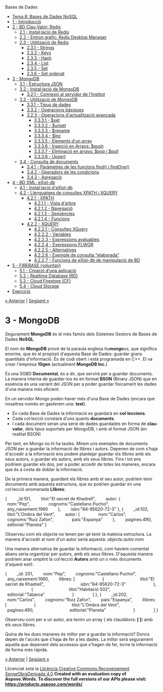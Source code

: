 Bases de Dades

- [Tema 8: Bases de Dades NoSQL](index.md)
- [1 - Introducció](1__introducci.md)
- [2 - BD Clau-Valor: Redis](2__bd_clauvalor_redis.md) 
  - [2.1 - Instal·lació de Redis](21__installaci_de_redis.md)
  - [2.2 - Entron gràfic: Redis Desktop Manager](22__entron_grfic_redis_desktop_manager.md)
  - [2.3 - Utilització de Redis](23__utilitzaci_de_redis.md) 
    - [2.3.1 - Strings](231__strings.md)
    - [2.3.2 - Keys](232__keys.md)
    - [2.3.3 - Hash](233__hash.md)
    - [2.3.4 - List](234__list.md)
    - [2.3.5 - Set](235__set.md)
    - [2.3.6 - Set ordenat](236__set_ordenat.md)
- [3 - MongoDB](3__mongodb.md) 
  - [3.1 - Estructura JSON](31__estructura_json.md)
  - [3.2 - Instal·lació de MongoDB](32__installaci_de_mongodb.md) 
    - [3.2.1 - Connexió al servidor de l'Institut](321__connexi_al_servidor_de_linstitut.md)
  - [3.3 - Utilització de MongoDB](33__utilitzaci_de_mongodb.md) 
    - [3.3.1 - Tipus de dades](331__tipus_de_dades.md)
    - [3.3.2 - Operacions bàsiques](332__operacions_bsiques.md)
    - [3.2.3 - Operacions d'actualització avançada](323__operacions_dactualitzaci_avanada.md) 
      - [3.3.3.1 - $set](3331__set.md)
      - [3.3.3.2 - $unset](3332__unset.md)
      - [3.3.3.3 - $rename](3333__rename.md)
      - [3.3.3.4 - $inc](3334__inc.md)
      - [3.3.3.5 - Elements d'un array](3335__elements_dun_array.md)
      - [3.3.3.6 - Inserció en Arrays: $push](3336__inserci_en_arrays_push.md)
      - [3.3.3.7 - Eliminació en arrays: $pop i $pull](3337__eliminaci_en_arrays_pop_i_pull.md)
      - [3.3.3.8 - Upsert](3338__upsert.md)
  - [3.4 - Consulta de documents](34__consulta_de_documents.md) 
    - [3.4.1 - Paràmetres de les funcions find() i findOne()](341__parmetres_de_les_funcions_find_i_findone.md)
    - [3.4.2 - Operadors de les condicions](342__operadors_de_les_condicions.md)
    - [3.4.3 - Agregació](343__agregaci.md)
- [4 - BD XML: eXist-db](4__bd_xml_existdb.md) 
  - [4.1 - Instal·lació d'eXist-db](41__installaci_dexistdb.md)
  - [4.2 - Llenguatges de consultes XPATH i XQUERY](42__llenguatges_de_consultes_xpath_i_xquery.md) 
    - [4.2.1 - XPATH](421__xpath.md) 
      - [4.2.1.1 - Vista d'arbre](4211__vista_darbre.md)
      - [4.2.1.2 - Navegació](4212__navegaci.md)
      - [4.2.1.3 - Seqüències](4213__seqncies.md)
      - [4.2.1.4 - Funcions](4214__funcions.md)
    - [4.2.2 - XQUERY](422__xquery.md) 
      - [4.2.2.1 - Consultes XQuery](4221__consultes_xquery.md)
      - [4.2.2.2 - Variables](4222__variables.md)
      - [4.2.2.3 - Expressions avaluables](4223__expressions_avaluables.md)
      - [4.2.2.4 - Expressions FLWOR](4224__expressions_flwor.md)
      - [4.2.2.5 - Alternatives](4225__alternatives.md)
      - [4.2.2.6 - Exemple de consulta "elaborada"](4226__exemple_de_consulta_elaborada.md)
      - [4.2.2.7 - Funcions de eXist-db de manipulació de BD](4227__funcions_de_existdb_de_manipulaci_de_bd.md)
- [5 - FIREBASE (voluntari)](5__firebase_voluntari.md) 
  - [5.1 - Creació d'una aplicació](51__creaci_duna_aplicaci.md)
  - [5.2 - Realtime Database (RD)](52__realtime_database_rd.md)
  - [5.3 - Cloud Firestore (CF)](53__cloud_firestore_cf.md)
  - [5.4 - Cloud Storage](54__cloud_storage.md)
- [Exercicis](exercicis.md)

[« Anterior](236__set_ordenat.md) | [Següent »](31__estructura_json.md)
# <a name="main"></a>**3 - MongoDB**
Segurament **MongoDB** és el més famós dels Sistemes Gestors de Bases de Dades **NoSQL**.

El nom de **MongoDB** prové de la paraula anglesa *hu**mongo**us*, que significa enorme, que és el propòsit d'aquesta Base de Dades: guardar grans quantitats d'informació. És de codi obert i està programada en C++. El va crear l'empresa **10gen** (actualment **MongoDB Inc.**)

És una SGBD **Documental**, és a dir, que servirà per a guardar documents. La manera interna de guardar-los és en format **BSON** (Binary JSON) que en essència és una variant del JSON per a poder guardar físicament les dades d'una manera més eficient.

En un servidor Mongo poden haver més d'una Base de Dades (encara que nosaltres només en gasterem una: **test**).

- En cada Base de Dades la informació es guardarà en **col·leccions**.
- Cada col·lecció constarà d'uns quants **documents**.
- I cada document seran una serie de dades guardades en forma de **clau-valor**, dels tipus suportats per MongoDB, i amb el format JSON (en realitat BSON)

Per tant, en Mongo no hi ha taules. Mirem uns exemples de documents JSON per a guardar la informació de llibres i autors. Depenen de com s'haja d'accedir a la informació ens podem plantejar guardar els llibres amb els seus autors, o guardar els autors, amb els seus llibres. Fins i tot ens podríem guardar els dos, per a poder accedir de totes les maneres, encara que és a costa de doblar la informació.

De la primera manera, guardant els llibres amb el seu autor, podríem tenir documents amb aquesta estructura, que es podrien guardar en una col·lecció anomenada **Llibres**:

{
`    `\_id:101,
`    `titol:"El secret de Khadrell",
`    `autor: {
`        `nom:"Pep",
`        `cognoms:"Castellano Puchol",
`        `any\_naixement:1960
`    `},
`    `isbn:"84-95620-72-3"
},
{
`    `\_id:102,
`    `titol:"L'Ombra del Vent",
`    `autor: {
`        `nom:"Carlos",
`        `cognoms:"Ruiz Zafon",
`        `pais:"Espanya"
`    `},
`    `pagines:490,
`    `editorial:"Planeta"
}

Observeu com els objecte no tenen per qè tenir la mateixa estructura. La manera d'accedir al nom d'un autor seria aquesta: *objecte.autor.nom*

Una manera alternativa de guardar la informació, com havíem comentat abans seria organitzar per autors, amb els seus llibres. D'aquesta manera podríem anar omplint la col·lecció **Autors** amb un o més documents d'aquest estil:

{
`    `\_id: 201,
`    `nom:"Pep",
`    `cognoms:"Castellano Puchol",
`    `any\_naixement:1960,
`    `llibres: [
`            `{
`                `titol:"El secret de Khadrell",
`                `isbn:"84-95620-72-3"
`            `},
`            `{
`                `titol:"Habitació 502",
`                `editorial:"Tabarca"
`            `}
`        `]
},
{
`    `\_id:202,
`    `nom:"Carlos",
`    `cognoms:"Ruiz Zafon",
`    `pais:"Espanya",
`    `llibres: [
`            `{
`                `titol:"L'Ombra del Vent",
`                `pagines:490,
`                `editorial:"Planeta"
`            `}
`        `]
}

Observeu com per a un autor, ara tenim un array ( els claudàtors: **[ ]**) amb els seus llibres.

Quina de les dues maneres és millor per a guardar la informació? Doncs depén de l'accés que s'haja de fer a les dades. La millor serà segurament aquella que depenent dels accessos que s'hagen de fer, torne la informació de forma més ràpida.

[« Anterior](236__set_ordenat.md) | [Següent »](31__estructura_json.md)

Llicenciat sota la [Llicència Creative Commons Reconeixement SenseObraDerivada 4.0](http://creativecommons.org/licenses/by-nd/4.0/)
**Created with an evaluation copy of Aspose.Words. To discover the full versions of our APIs please visit: https://products.aspose.com/words/**
